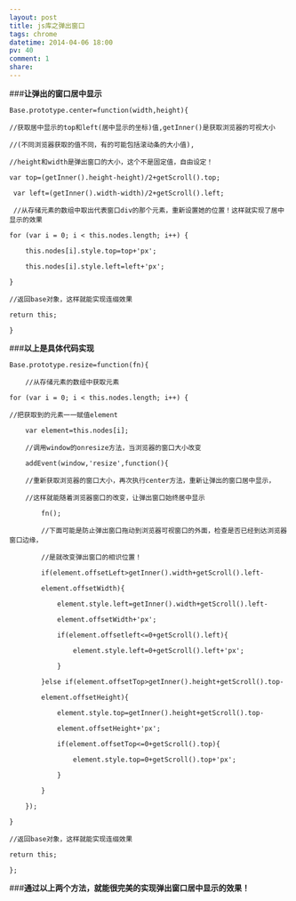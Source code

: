 ```yaml
---
layout: post
title: js库之弹出窗口
tags: chrome
datetime: 2014-04-06 18:00
pv: 40
comment: 1
share: 
---
```


###**让弹出的窗口居中显示**

	Base.prototype.center=function(width,height){
	
	//获取居中显示的top和left(居中显示的坐标)值,getInner()是获取浏览器的可视大小
	
	//(不同浏览器获取的值不同，有的可能包括滚动条的大小值),
	
	//height和width是弹出窗口的大小，这个不是固定值，自由设定！
	
	var top=(getInner().height-height)/2+getScroll().top;
	
	 var left=(getInner().width-width)/2+getScroll().left;
	 
	 //从存储元素的数组中取出代表窗口div的那个元素，重新设置她的位置！这样就实现了居中显示的效果
	 
	for (var i = 0; i < this.nodes.length; i++) {
	
		this.nodes[i].style.top=top+'px';
		
		this.nodes[i].style.left=left+'px';
		
	}
	
	//返回base对象，这样就能实现连缀效果
	
	return this;
	
	}
	
###**以上是具体代码实现**

	Base.prototype.resize=function(fn){
	
		//从存储元素的数组中获取元素
		
	for (var i = 0; i < this.nodes.length; i++) {
	
	//把获取到的元素一一赋值element
	
		var element=this.nodes[i];
		
		//调用window的onresize方法，当浏览器的窗口大小改变
		
		addEvent(window,'resize',function(){
		
		//重新获取浏览器的窗口大小，再次执行center方法，重新让弹出的窗口居中显示，
		
		//这样就能随着浏览器窗口的改变，让弹出窗口始终居中显示
		
			fn();
			
			//下面可能是防止弹出窗口拖动到浏览器可视窗口的外面，检查是否已经到达浏览器窗口边缘，
			
			//是就改变弹出窗口的相识位置！
			
			if(element.offsetLeft>getInner().width+getScroll().left-
			
			element.offsetWidth){
			
				element.style.left=getInner().width+getScroll().left-
				
				element.offsetWidth+'px';
				
				if(element.offsetleft<=0+getScroll().left){
				
					element.style.left=0+getScroll().left+'px';
					
				}
				
			}else if(element.offsetTop>getInner().height+getScroll().top-
			
			element.offsetHeight){
			
				element.style.top=getInner().height+getScroll().top-
				
				element.offsetHeight+'px';
				
				if(element.offsetTop<=0+getScroll().top){
				
					element.style.top=0+getScroll().top+'px';
					
				}
				
			}
			
		});
		
	}
	
	//返回base对象，这样就能实现连缀效果
	
	return this;
	
	};
	

###**通过以上两个方法，就能很完美的实现弹出窗口居中显示的效果！**
